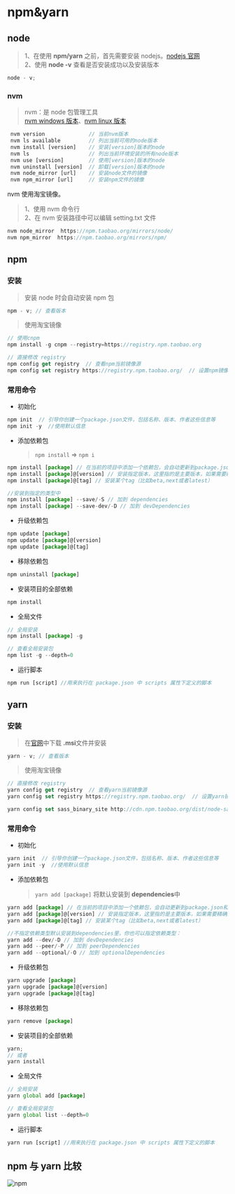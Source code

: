 # npm&yarn

## node

> 1、在使用 **npm/yarn** 之前，首先需要安装 nodejs。[nodejs 官网](https://nodejs.org/zh-cn/)  
> 2、使用 **node -v** 查看是否安装成功以及安装版本

```js
node - v;
```

### nvm

> nvm：是 node 包管理工具  
> [nvm windows 版本](https://github.com/coreybutler/nvm-windows)、[nvm linux 版本](https://github.com/nvm-sh/nvm)

```js
 nvm version              // 当前nvm版本
 nvm ls available         // 列出当前可用的node版本
 nvm install [version]    // 安装[version]版本的node
 nvm ls                   // 列出当前环境安装的所有node版本
 nvm use [version]        // 使用[version]版本的node
 nvm uninstall [version]  // 卸载[version]版本的node
 nvm node_mirror [url]    // 安装node文件的镜像
 nvm npm_mirror [url]     // 安装npm文件的镜像
```

nvm 使用淘宝镜像。

> 1、使用 nvm 命令行  
> 2、在 nvm 安装路径中可以编辑 setting.txt 文件

```js
nvm node_mirror  https://npm.taobao.org/mirrors/node/
nvm npm_mirror  https://npm.taobao.org/mirrors/npm/
```

## npm

### 安装

> 安装 node 时会自动安装 npm 包

```js
npm - v; // 查看版本
```

> 使用淘宝镜像

```js
// 使用cnpm
npm install -g cnpm --registry=https://registry.npm.taobao.org

// 直接修改 registry
npm config get registry  // 查看npm当前镜像源
npm config set registry https://registry.npm.taobao.org/  // 设置npm镜像源为淘宝镜像

```

### 常用命令

- 初始化

```js
npm init  // 引导你创建一个package.json文件，包括名称、版本、作者这些信息等
npm init -y  //使用默认信息
```

- 添加依赖包
  > `npm install` => `npm i`

```js
npm install [package] // 在当前的项目中添加一个依赖包，会自动更新到package.json和yarn.lock文件中
npm install [package]@[version] // 安装指定版本，这里指的是主要版本，如果需要精确到小版本，使用-E参数
npm install [package]@[tag] // 安装某个tag（比如beta,next或者latest）

//安装到指定的类型中
npm install [package] --save/-S // 加到 dependencies
npm install [package] --save-dev/-D // 加到 devDependencies

```

- 升级依赖包

```js
npm update [package]
npm update [package]@[version]
npm update [package]@[tag]
```

- 移除依赖包

```js
npm uninstall [package]
```

- 安装项目的全部依赖

```js
npm install
```

- 全局文件

```js
// 全局安装
npm install [package] -g

// 查看全局安装包
npm list -g --depth=0
```

- 运行脚本

```js
npm run [script] //用来执行在 package.json 中 scripts 属性下定义的脚本
```

## yarn

### 安装

> 在[官网](https://classic.yarnpkg.com/en/docs/install#windows-stable)中下载 **.msi**文件并安装

```js
yarn - v; // 查看版本
```

> 使用淘宝镜像

```js
// 直接修改 registry
yarn config get registry  // 查看yarn当前镜像源
yarn config set registry https://registry.npm.taobao.org/  // 设置yarn镜像源为淘宝镜像

yarn config set sass_binary_site http://cdn.npm.taobao.org/dist/node-sass -g  // 针对node-sass安装失败，设置全局安装
```

### 常用命令

- 初始化

```js
yarn init  // 引导你创建一个package.json文件，包括名称、版本、作者这些信息等
yarn init -y  //使用默认信息
```

- 添加依赖包
  > `yarn add [package]` 将默认安装到 **dependencies**中

```js
yarn add [package] // 在当前的项目中添加一个依赖包，会自动更新到package.json和yarn.lock文件中
yarn add [package]@[version] // 安装指定版本，这里指的是主要版本，如果需要精确到小版本，使用-E参数
yarn add [package]@[tag] // 安装某个tag（比如beta,next或者latest）

//不指定依赖类型默认安装到dependencies里，你也可以指定依赖类型：
yarn add --dev/-D // 加到 devDependencies
yarn add --peer/-P // 加到 peerDependencies
yarn add --optional/-O // 加到 optionalDependencies
```

- 升级依赖包

```js
yarn upgrade [package]
yarn upgrade [package]@[version]
yarn upgrade [package]@[tag]
```

- 移除依赖包

```js
yarn remove [package]
```

- 安装项目的全部依赖

```js
yarn;
// 或者
yarn install
```

- 全局文件

```js
// 全局安装
yarn global add [package]

// 查看全局安装包
yarn global list --depth=0
```

- 运行脚本

```js
yarn run [script] //用来执行在 package.json 中 scripts 属性下定义的脚本
```

## npm 与 yarn 比较

![npm](@/npm.png "npm 与 yarn 比较")
